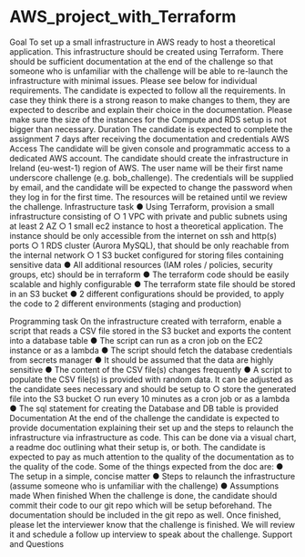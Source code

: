 # AWS_project_with_Terraform


Goal
To set up a small infrastructure in AWS ready to host a theoretical application.
This infrastructure should be created using Terraform. There should be sufficient
documentation at the end of the challenge so that someone who is unfamiliar
with the challenge will be able to re-launch the infrastructure with minimal
issues.
Please see below for individual requirements. The candidate is expected to follow
all the requirements. In case they think there is a strong reason to make changes
to them, they are expected to describe and explain their choice in the
documentation.
Please make sure the size of the instances for the Compute and RDS setup is not
bigger than necessary.
Duration
The candidate is expected to complete the assignment 7 days after receiving the
documentation and credentials
AWS Access
The candidate will be given console and programmatic access to a dedicated
AWS account. The candidate should create the infrastructure in Ireland
(eu-west-1) region of AWS. The user name will be their first name underscore
challenge (e.g. bob_challenge). The credentials will be supplied by email, and the
candidate will be expected to change the password when they log in for the first
time. The resources will be retained until we review the challenge.
Infrastructure task
● Using Terraform, provision a small infrastructure consisting of
○ 1 VPC with private and public subnets using at least 2 AZ
○ 1 small ec2 instance to host a theoretical application. The instance
should be only accessible from the internet on ssh and http(s) ports
○ 1 RDS cluster (Aurora MySQL), that should be only reachable from
the internal network
○ 1 S3 bucket configured for storing files containing sensitive data
● All additional resources (IAM roles / policies, security groups, etc) should be
in terraform
● The terraform code should be easily scalable and highly configurable
● The terraform state file should be stored in an S3 bucket
● 2 different configurations should be provided, to apply the code to 2
different environments (staging and production)

Programming task
On the infrastructure created with terraform, enable a script that reads a CSV file
stored in the S3 bucket and exports the content into a database table
● The script can run as a cron job on the EC2 instance or as a lambda
● The script should fetch the database credentials from secrets manager
● It should be assumed that the data are highly sensitive
● The content of the CSV file(s) changes frequently
● A script to populate the CSV file(s) is provided with random data. It can be
adjusted as the candidate sees necessary and should be setup to
○ store the generated file into the S3 bucket
○ run every 10 minutes as a cron job or as a lambda
● The sql statement for creating the Database and DB table is provided
Documentation
At the end of the challenge the candidate is expected to provide documentation
explaining their set up and the steps to relaunch the infrastructure via
infrastructure as code. This can be done via a visual chart, a readme doc outlining
what their setup is, or both.
The candidate is expected to pay as much attention to the quality of the
documentation as to the quality of the code.
Some of the things expected from the doc are:
● The setup in a simple, concise matter
● Steps to relaunch the infrastructure (assume someone who is unfamiliar
with the challenge)
● Assumptions made
When finished
When the challenge is done, the candidate should commit their code to our git
repo which will be setup beforehand. The documentation should be included in
the git repo as well.
Once finished, please let the interviewer know that the challenge is finished. We
will review it and schedule a follow up interview to speak about the challenge.
Support and Questions

